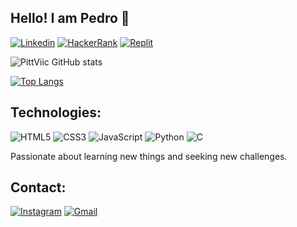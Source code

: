 ## Hello! I am Pedro 👋

[![Linkedin](https://img.shields.io/badge/LinkedIn-0077B5?style=for-the-badge&logo=linkedin&logoColor=white
)](https://www.linkedin.com/in/pedro-victor-8674b622a/) [![HackerRank](https://img.shields.io/badge/-Hackerrank-2EC866?style=for-the-badge&logo=HackerRank&logoColor=white
)](https://www.hackerrank.com/profile/pvictors152004) [![Replit](https://img.shields.io/badge/replit-667881?style=for-the-badge&logo=replit&logoColor=white
)](https://replit.com/@PittViic)

![PittViic GitHub stats](https://github-readme-stats.vercel.app/api?username=PittViic&show_icons=true&theme=dracula)

[![Top Langs](https://github-readme-stats.vercel.app/api/top-langs/?username=PittViic)](https://github.com/anuraghazra/github-readme-stats)

## Technologies:

![HTML5](https://img.shields.io/badge/HTML5-E34F26?style=for-the-badge&logo=html5&logoColor=white) ![CSS3](https://img.shields.io/badge/CSS3-1572B6?style=for-the-badge&logo=css3&logoColor=white)
![JavaScript](https://img.shields.io/badge/JavaScript-F7DF1E?style=for-the-badge&logo=javascript&logoColor=black)
![Python](https://img.shields.io/badge/python-3670A0?style=for-the-badge&logo=python&logoColor=ffdd54)
![C](https://img.shields.io/badge/C-00599C?style=for-the-badge&logo=c&logoColor=white)

Passionate about learning new things and seeking new challenges.

## Contact:

[![Instagram](https://img.shields.io/badge/Instagram-E4405F?style=for-the-badge&logo=instagram&logoColor=white
)](https://www.instagram.com/pe_viic/) [![Gmail](https://img.shields.io/badge/Gmail-333333?style=for-the-badge&logo=gmail&logoColor=red)](mailto:pvictors152004@gmail.com)
